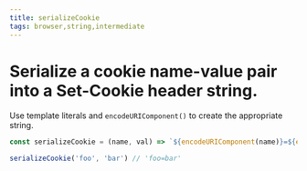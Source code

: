 ```yaml
---
title: serializeCookie
tags: browser,string,intermediate
---
```


# Serialize a cookie name-value pair into a Set-Cookie header string.

Use template literals and `encodeURIComponent()` to create the appropriate string.

```js
const serializeCookie = (name, val) => `${encodeURIComponent(name)}=${encodeURIComponent(val)}`
```

```js
serializeCookie('foo', 'bar') // 'foo=bar'
```
